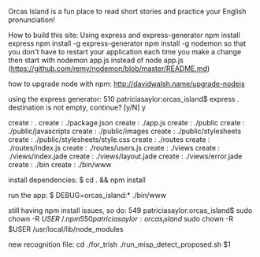 Orcas Island is a fun place to read short stories and practice your English pronunciation!


How to build this site:
Using express and express-generator
npm install express
npm install -g express-generator
npm install -g nodemon so that you don't have to restart your application each time you make a change
then start with nodemon app.js instead of node app.js (https://github.com/remy/nodemon/blob/master/README.md)

how to upgrade node with npm: http://davidwalsh.name/upgrade-nodejs

using the express generator:
510 patriciasaylor:orcas_island$ express .
destination is not empty, continue? [y/N] y

   create : .
   create : ./package.json
   create : ./app.js
   create : ./public
   create : ./public/javascripts
   create : ./public/images
   create : ./public/stylesheets
   create : ./public/stylesheets/style.css
   create : ./routes
   create : ./routes/index.js
   create : ./routes/users.js
   create : ./views
   create : ./views/index.jade
   create : ./views/layout.jade
   create : ./views/error.jade
   create : ./bin
   create : ./bin/www

   install dependencies:
     $ cd . && npm install

   run the app:
     $ DEBUG=orcas_island:* ./bin/www


still having npm install issues, so do:
549 patriciasaylor:orcas_island$ sudo chown -R $USER ~/.npm
550 patriciasaylor:orcas_island$ sudo chown -R $USER /usr/local/lib/node_modules

new recognition file:
cd ./for_trish
./run_misp_detect_proposed.sh $1